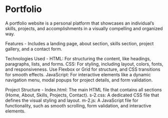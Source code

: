 # Portfolio

A portfolio website is a personal platform that showcases an individual’s skills, projects, and accomplishments in a visually compelling and organized way.

Features -
Includes a landing page, about section, skills section, project gallery, and a contact form. 

Technologies Used -
HTML: For structuring the content, like headings, paragraphs, lists, and forms.
CSS: For styling, including layout, colors, fonts, and responsiveness. Use Flexbox or Grid for structure, and CSS transitions for smooth effects.
JavaScript: For interactive elements like a dynamic navigation menu, modal popups for project details, and form validation.

Project Structure -
Index.html: The main HTML file that contains all sections (Home, About, Skills, Projects, Contact).
s-2.css: A dedicated CSS file that defines the visual styling and layout.
m-2.js: A JavaScript file for functionality, such as smooth scrolling, form validation, and interactive elements.
